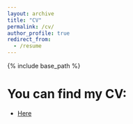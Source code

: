 ```yaml
---
layout: archive
title: "CV"
permalink: /cv/
author_profile: true
redirect_from:
  - /resume
---
```


{% include base_path %}

You can find my CV:
======
* [Here](http://molinliu.github.io/files/CV.pdf)

